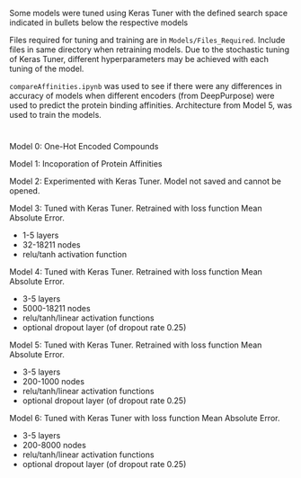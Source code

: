 Some models were tuned using Keras Tuner with the defined search space indicated in bullets below the respective models

Files required for tuning and training are in `Models/Files_Required`. Include files in same directory when retraining models. Due to the stochastic tuning of Keras Tuner, different hyperparameters may be achieved with each tuning of the model.

`compareAffinities.ipynb` was used to see if there were any differences in accuracy of models when different encoders (from DeepPurpose) were used to predict the protein binding affinities. Architecture from Model 5, was used to train the models.

#

Model 0: One-Hot Encoded Compounds

Model 1: Incoporation of Protein Affinities

Model 2: Experimented with Keras Tuner. Model not saved and cannot be opened.

Model 3: Tuned with Keras Tuner. Retrained with loss function Mean Absolute Error.
- 1-5 layers
- 32-18211 nodes
- relu/tanh activation function
  
Model 4: Tuned with Keras Tuner. Retrained with loss function Mean Absolute Error.
- 3-5 layers
- 5000-18211 nodes
- relu/tanh/linear activation functions
- optional dropout layer (of dropout rate 0.25)

Model 5: Tuned with Keras Tuner. Retrained with loss function Mean Absolute Error.
- 3-5 layers
- 200-1000 nodes
- relu/tanh/linear activation functions
- optional dropout layer (of dropout rate 0.25)

Model 6: Tuned with Keras Tuner with loss function Mean Absolute Error.
- 3-5 layers
- 200-8000 nodes
- relu/tanh/linear activation functions
- optional dropout layer (of dropout rate 0.25)
